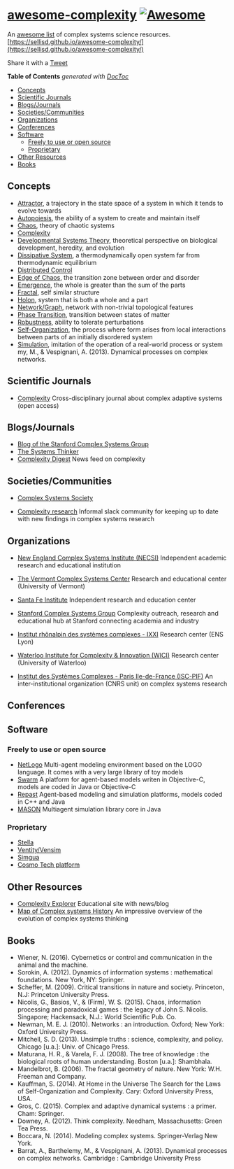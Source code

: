 # [awesome-complexity](https://sellisd.github.io/awesome-complexity/) [![Awesome](https://awesome.re/badge.svg)](https://awesome.re)
An [awesome list](https://github.com/sindresorhus/awesome/blob/master/awesome.md) of complex systems science resources.
[https://sellisd.github.io/awesome-complexity/](https://sellisd.github.io/awesome-complexity/)

Share it with a <a href="https://twitter.com/share?ref_src=twsrc%5Etfw">Tweet</a>

<!-- START doctoc generated TOC please keep comment here to allow auto update -->
<!-- DON'T EDIT THIS SECTION, INSTEAD RE-RUN doctoc TO UPDATE -->
**Table of Contents**  *generated with [DocToc](https://github.com/thlorenz/doctoc)*

- [Concepts](#concepts)
- [Scientific Journals](#scientific-journals)
- [Blogs/Journals](#blogsjournals)
- [Societies/Communities](#societiescommunities)
- [Organizations](#organizations)
- [Conferences](#conferences)
- [Software](#software)
  - [Freely to use or open source](#freely-to-use-or-open-source)
  - [Proprietary](#proprietary)
- [Other Resources](#other-resources)
- [Books](#books)

<!-- END doctoc generated TOC please keep comment here to allow auto update -->

## Concepts

- [Attractor](https://en.wikipedia.org/wiki/Attractor), a trajectory in the state space of a system in which it tends to evolve towards
- [Autopoiesis](https://en.wikipedia.org/wiki/Autopoiesis), the ability of a system to create and maintain itself
- [Chaos](https://en.wikipedia.org/wiki/Chaos_theory), theory of chaotic systems
- [Complexity](https://en.wikipedia.org/wiki/Complexity)
- [Developmental Systems Theory](https://en.wikipedia.org/wiki/Developmental_systems_theory), theoretical perspective on biological development, heredity, and evolution
- [Dissipative System](https://en.wikipedia.org/wiki/Dissipative_system), a thermodynamically open system far from thermodynamic equilibrium
- [Distributed Control](https://en.wikipedia.org/wiki/Distributed_control_system)
- [Edge of Chaos](https://en.wikipedia.org/wiki/Edge_of_chaos), the transition zone between order and disorder
- [Emergence](https://en.wikipedia.org/wiki/Emergence), the whole is greater than the sum of the parts
- [Fractal](https://en.wikipedia.org/wiki/Fractal), self similar structure
- [Holon](https://en.wikipedia.org/wiki/Holon_(philosophy)), system that is both a whole and a part
- [Network/Graph](https://en.wikipedia.org/wiki/Complex_network), network with non-trivial topological features
- [Phase Transition](https://en.wikipedia.org/wiki/Phase_transition), transition between states of matter
- [Robustness](https://en.wikipedia.org/wiki/Robustness), ability to tolerate perturbations
- [Self-Organization](https://en.wikipedia.org/wiki/Self-organization), the process where form arises from local interactions between parts of an initially disordered system
- [Simulation](https://en.wikipedia.org/wiki/Simulation), imitation of the operation of a real-world process or system
my, M., & Vespignani, A. (2013). Dynamical processes on complex networks.

## Scientific Journals

- [Complexity](https://www.hindawi.com/journals/complexity/) Cross-disciplinary journal about complex adaptive systems (open access)

## Blogs/Journals

- [Blog of the Stanford Complex Systems Group](http://complexity.stanford.edu/blog)
- [The Systems Thinker](https://thesystemsthinker.com/)
- [Complexity Digest](https://comdig.unam.mx/) News feed on complexity

## Societies/Communities

- [Complex Systems Society](https://cssociety.org/home)

- [Complexity research](https://complexityresearch.slack.com/) Informal slack community for keeping up to date with new findings in complex systems research

## Organizations

- [New England Complex Systems Institute (NECSI)](http://www.necsi.edu/)  Independent academic research and educational institution

- [The Vermont Complex Systems Center](http://vermontcomplexsystems.org/) Research and educational center (University of Vermont)

- [Santa Fe Institute](https://www.santafe.edu/) Independent research and education center

- [Stanford Complex Systems Group](http://complexity.stanford.edu/) Complexity outreach, research and educational hub at Stanford connecting academia and industry

- [Institut rhônalpin des systèmes complexes - IXXI](http://www.ixxi.fr/) Research center (ENS Lyon)

- [Waterloo Institute for Complexity & Innovation (WICI)](https://uwaterloo.ca/complexity-innovation) Research center (University of Waterloo)

- [Institut des Systèmes Complexes - Paris Ile-de-France (ISC-PIF)](https://iscpif.fr/) An inter-institutional organization (CNRS unit) on complex systems research

## Conferences

## Software

###  Freely to use or open source

- [NetLogo](https://ccl.northwestern.edu/netlogo/) Multi-agent modeling environment based on the LOGO language. It comes with a very large library of toy models
- [Swarm](http://www.swarm.org/wiki/Swarm_main_page) A platform for agent-based models writen in Objective-C, models are coded in Java or Objective-C
- [Repast](https://repast.github.io/) Agent-based modeling and simulation platforms, models coded in C++ and Java
- [MASON](https://cs.gmu.edu/~eclab/projects/mason/) Multiagent simulation library core in Java

### Proprietary

- [Stella](https://www.iseesystems.com/store/products/stella-architect.aspx)
- [Ventity/Vensim](http://www.ventanasystems.com/software/)
- [Simgua](http://simgua.com/)
- [Cosmo Tech platform](https://cosmotech.com)

## Other Resources

- [Complexity Explorer](https://www.complexityexplorer.org/) Educational site with news/blog
- [Map of Complex systems History](http://www.art-sciencefactory.com/complexity-map_feb09.html) An impressive overview of the evolution of complex systems thinking

## Books

 - Wiener, N. (2016). Cybernetics or control and communication in the animal and the machine.
 - Sorokin, A. (2012). Dynamics of information systems : mathematical foundations. New York, NY: Springer.
 - Scheffer, M. (2009). Critical transitions in nature and society. Princeton, N.J: Princeton University Press.
 - Nicolis, G., Basios, V., & (Firm), W. S. (2015). Chaos, information processing and paradoxical games : the legacy of John S. Nicolis. Singapore; Hackensack, N.J.: World Scientific Pub. Co.
 - Newman, M. E. J. (2010). Networks : an introduction. Oxford; New York: Oxford University Press.
 - Mitchell, S. D. (2013). Unsimple truths : science, complexity, and policy. Chicago [u.a.]: Univ. of Chicago Press.
 - Maturana, H. R., & Varela, F. J. (2008). The tree of knowledge : the biological roots of human understanding. Boston [u.a.]: Shambhala.
 - Mandelbrot, B. (2006). The fractal geometry of nature. New York: W.H. Freeman and Company.
 - Kauffman, S. (2014). At Home in the Universe The Search for the Laws of Self-Organization and Complexity. Cary: Oxford University Press, USA.
 - Gros, C. (2015). Complex and adaptive dynamical systems : a primer. Cham: Springer.
 - Downey, A. (2012). Think complexity. Needham, Massachusetts: Green Tea Press.
 - Boccara, N. (2014). Modeling complex systems. Springer-Verlag New York.
 - Barrat, A., Barthelemy, M., & Vespignani, A. (2013). Dynamical processes on complex networks. Cambridge : Cambridge University Press
